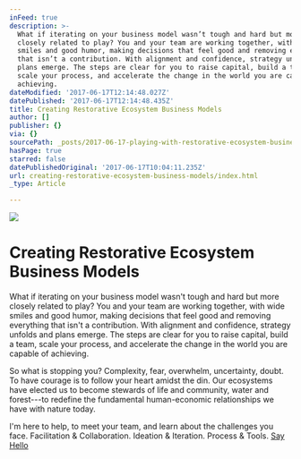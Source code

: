 ```yaml
---
inFeed: true
description: >-
  What if iterating on your business model wasn’t tough and hard but more
  closely related to play? You and your team are working together, with wide
  smiles and good humor, making decisions that feel good and removing everything
  that isn’t a contribution. With alignment and confidence, strategy unfolds and
  plans emerge. The steps are clear for you to raise capital, build a team,
  scale your process, and accelerate the change in the world you are capable of
  achieving.
dateModified: '2017-06-17T12:14:48.027Z'
datePublished: '2017-06-17T12:14:48.435Z'
title: Creating Restorative Ecosystem Business Models
author: []
publisher: {}
via: {}
sourcePath: _posts/2017-06-17-playing-with-restorative-ecosystem-business-models.md
hasPage: true
starred: false
datePublishedOriginal: '2017-06-17T10:04:11.235Z'
url: creating-restorative-ecosystem-business-models/index.html
_type: Article

---
```

![](https://the-grid-user-content.s3-us-west-2.amazonaws.com/bd4c482b-dac0-4c08-b58f-a07b1dc5c291.jpg)

# Creating Restorative Ecosystem Business Models

What if iterating on your business model wasn't tough and hard but more closely related to play? You and your team are working together, with wide smiles and good humor, making decisions that feel good and removing everything that isn't a contribution. With alignment and confidence, strategy unfolds and plans emerge. The steps are clear for you to raise capital, build a team, scale your process, and accelerate the change in the world you are capable of achieving.

So what is stopping you? Complexity, fear, overwhelm, uncertainty, doubt. To have courage is to follow your heart amidst the din. Our ecosystems have elected us to become stewards of life and community, water and forest---to redefine the fundamental human-economic relationships we have with nature today.

I'm here to help, to meet your team, and learn about the challenges you face. Facilitation & Collaboration. Ideation & Iteration. Process & Tools.
[Say Hello][0]

[0]: https://calendly.com/monsters